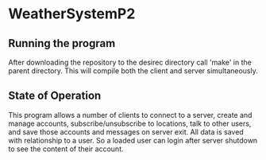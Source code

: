# WeatherSystemP2

## Running the program
After downloading the repository to the desirec directory call 'make' in the parent directory. This will compile both the client and server simultaneously.

## State of Operation
This program allows a number of clients to connect to a server, create and manage accounts, subscribe/unsubscribe to locations, talk to other users, and save those accounts and messages on server exit.
All data is saved with relationship to a user. So a loaded user can login after server shutdown to see the content of their account.